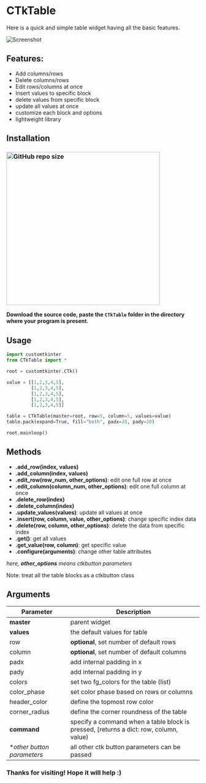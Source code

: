 # CTkTable

Here is a quick and simple table widget having all the basic features. 

![Screenshot](https://user-images.githubusercontent.com/89206401/233420929-bf210cb3-5b5f-49b2-ba7a-f01d187e72cf.jpg)

## Features:
- Add columns/rows
- Delete columns/rows
- Edit rows/columns at once
- Insert values to specific block
- delete values from specific block
- update all values at once
- customize each block and options
- lightweight library

## Installation
### [<img alt="GitHub repo size" src="https://img.shields.io/github/repo-size/Akascape/CTkTable?&color=white&label=Download%20Source%20Code&logo=Python&logoColor=yellow&style=for-the-badge"  width="400">](https://github.com/Akascape/CTkTable/archive/refs/heads/main.zip)

**Download the source code, paste the `CTkTable` folder in the directory where your program is present.**

## Usage
```python
import customtkinter
from CTkTable import *

root = customtkinter.CTk()

value = [[1,2,3,4,5],
         [1,2,3,4,5],
         [1,2,3,4,5],
         [1,2,3,4,5],
         [1,2,3,4,5]]

table = CTkTable(master=root, row=5, column=5, values=value)
table.pack(expand=True, fill="both", padx=20, pady=20)

root.mainloop()
```

## Methods
- **.add_row(index, values)**
- **.add_column(index, values)**
- **.edit_row(row_num, other_options)**: edit one full row at once
- **.edit_column(column_num, other_options)**: edit one full column at once
- **.delete_row(index)**
- **.delete_column(index)**
- **.update_values(values)**: update all values at once
- **.insert(row, column, value, other_options)**: change specific index data
- **.delete(row, column, other_options)**: delete the data from specific index
- **.get()**: get all values
- **.get_value(row, column)**: get specific value
- **.configure(arguments)**: change other table attributes

_here, **other_options** means ctkbutton parameters_

Note: treat all the table blocks as a ctkbutton class

## Arguments
| Parameter | Description |
|-----------| ------------|
| **master** | parent widget  |
| **values** | the default values for table |
| row | **optional**, set number of default rows |
| column | **optional**, set number of default columns |
| padx | add internal padding in x |
| pady | add internal padding in y |
| colors | set two fg_colors for the table (list) |
| color_phase | set color phase based on rows or columns |
| header_color | define the topmost row color |
| corner_radius | define the corner roundness of the table |
| **command** | specify a command when a table block is pressed, [returns a dict: row, column, value)
| **other button parameters* | all other ctk button parameters can be passed |

### Thanks for visiting! Hope it will help :)

